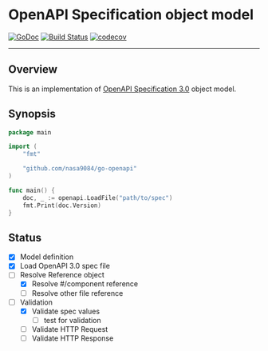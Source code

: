 OpenAPI Specification object model
===

[![GoDoc](https://godoc.org/github.com/nasa9084/go-openapi?status.svg)](https://godoc.org/github.com/nasa9084/go-openapi)
[![Build Status](https://travis-ci.org/nasa9084/go-openapi.svg?branch=master)](https://travis-ci.org/nasa9084/go-openapi)
[![codecov](https://codecov.io/gh/nasa9084/go-openapi/branch/master/graph/badge.svg)](https://codecov.io/gh/nasa9084/go-openapi)



---

## Overview

This is an implementation of [OpenAPI Specification 3.0](https://github.com/OAI/OpenAPI-Specification) object model.

## Synopsis

``` go
package main

import (
    "fmt"

    "github.com/nasa9084/go-openapi"
)

func main() {
    doc, _ := openapi.LoadFile("path/to/spec")
    fmt.Print(doc.Version)
}
```

## Status

* [x] Model definition
* [x] Load OpenAPI 3.0 spec file
* [ ] Resolve Reference object
  * [x] Resolve #/component reference
  * [ ] Resolve other file reference
* [ ] Validation
  * [x] Validate spec values
    * [ ] test for validation
  * [ ] Validate HTTP Request
  * [ ] Validate HTTP Response
